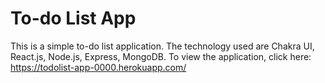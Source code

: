 # To-do List App

This is a simple to-do list application. The technology used are Chakra UI, React.js, Node.js, Express, MongoDB. To view the application, click here: https://todolist-app-0000.herokuapp.com/
